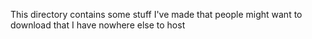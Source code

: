 This directory contains some stuff I've made that people might want to download that I have nowhere else to host
